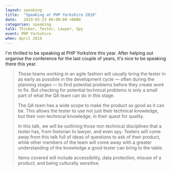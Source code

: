 ```yaml
---
layout: speaking
title:  "Speaking at PHP Yorkshire 2019"
date:   2019-03-23 00:00:00 +0000
categories: speaking
talk: Thinker, Tester, Lawyer, Spy
event: PHP Yorkshire
when: April 2019
---
```


I'm thrilled to be speaking at PHP Yorkshire this year. After helping out organise the conference
for the last couple of years, it's nice to be speaking there this year.

>Those teams working in an agile fashion will usually bring the tester in as early as possible in the development cycle — often during the planning stages — to find potential problems before they create work to fix. But checking for potential technical problems is only a small part of what the QA team can do in this stage.
>
>The QA team has a wide scope to make the product as good as it can be. This allows the tester to use not just their technical knowledge, but their non-technical knowledge, in their quest for quality. 
>
>In this talk, we will be outlining those non technical disciplines that a tester has, from historian to lawyer, and even spy. Testers will come away from this talk full of ideas of questions to ask of their product, while other members of the team will come away with a greater understanding of the knowledge a good tester can bring to the table.
>
>Items covered will include accessibility, data protection, misuse of a product, and being culturally sensitive.
